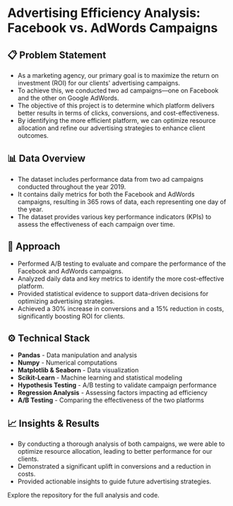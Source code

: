 # Advertising Efficiency Analysis: Facebook vs. AdWords Campaigns

## 📋 Problem Statement
- As a marketing agency, our primary goal is to maximize the return on investment (ROI) for our clients' advertising campaigns.
- To achieve this, we conducted two ad campaigns—one on Facebook and the other on Google AdWords.
- The objective of this project is to determine which platform delivers better results in terms of clicks, conversions, and cost-effectiveness.
- By identifying the more efficient platform, we can optimize resource allocation and refine our advertising strategies to enhance client outcomes.

## 📊 Data Overview
- The dataset includes performance data from two ad campaigns conducted throughout the year 2019.
- It contains daily metrics for both the Facebook and AdWords campaigns, resulting in 365 rows of data, each representing one day of the year.
- The dataset provides various key performance indicators (KPIs) to assess the effectiveness of each campaign over time.

## 🚀 Approach
- Performed A/B testing to evaluate and compare the performance of the Facebook and AdWords campaigns.
- Analyzed daily data and key metrics to identify the more cost-effective platform.
- Provided statistical evidence to support data-driven decisions for optimizing advertising strategies.
- Achieved a 30% increase in conversions and a 15% reduction in costs, significantly boosting ROI for clients.

## ⚙️ Technical Stack
- **Pandas** - Data manipulation and analysis
- **Numpy** - Numerical computations
- **Matplotlib & Seaborn** - Data visualization
- **Scikit-Learn** - Machine learning and statistical modeling
- **Hypothesis Testing** - A/B testing to validate campaign performance
- **Regression Analysis** - Assessing factors impacting ad efficiency
- **A/B Testing** - Comparing the effectiveness of the two platforms

## 📈 Insights & Results
- By conducting a thorough analysis of both campaigns, we were able to optimize resource allocation, leading to better performance for our clients.
- Demonstrated a significant uplift in conversions and a reduction in costs.
- Provided actionable insights to guide future advertising strategies.

Explore the repository for the full analysis and code.

